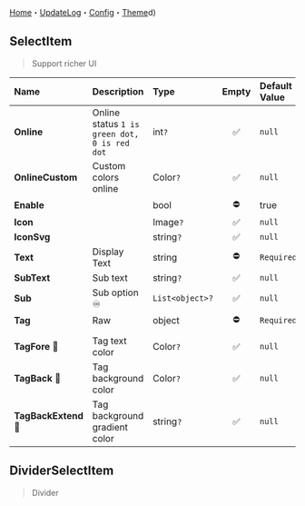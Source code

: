 [Home](Home.md)・[UpdateLog](UpdateLog.md)・[Config](Config.md)・[Theme](Theme.md)d)

## SelectItem

> Support richer UI

Name | Description | Type | Empty | Default Value|
:--|:--|:--|:--:|:--|
**Online** | Online status `1 is green dot, 0 is red dot` | int`?` |✅| `null` |
**OnlineCustom** | Custom colors online | Color`?` |✅| `null` |
**Enable** | | bool |⛔| true |
**Icon** | | Image`?` |✅| `null` |
**IconSvg** | | string`?` |✅| `null` |
**Text** | Display Text | string |⛔| `Required` |
**SubText** | Sub text | string`?` |✅| `null` |
**Sub** | Sub option ♾️ | `List<object>?` |✅| `null` |
**Tag** | Raw | object |⛔| `Required` |
|||||
**TagFore** 🔴 | Tag text color | Color`?` |✅| `null` |
**TagBack** 🔴 | Tag background color | Color`?` |✅| `null` |
**TagBackExtend** 🔴 | Tag background gradient color | string`?` |✅| `null` |

## DividerSelectItem

> Divider